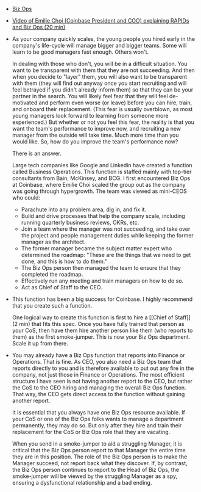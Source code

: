 - [Biz Ops](https://docs.google.com/document/d/1WidDWp5710YphCgkE-F6E0yunoaUP9iQKfKMT1EVGgA/edit#)
- [Video of Emilie Choi (Coinbase President and COO) explaining RAPIDs and Biz Ops (20 min)](https://youtu.be/t_Cee_AYLtk)
- As your company quickly scales, the young people you hired early in the company's life-cycle will manage bigger and bigger teams. Some will learn to be good managers fast enough. Others won't. 
  
  In dealing with those who don't, you will be in a difficult situation. You want to be transparent with them that they are not succeeding. And then when you decide to "layer" them, you will also want to be transparent with them (they will find out anyway once you start recruiting and will feel betrayed if you didn't already inform them) so that they can be your partner in the search. You will likely feel fear that they will feel de-motivated and perform even worse (or leave) before you can hire, train, and onboard their replacement. (This fear is usually overblown, as most young managers look forward to learning from someone more experienced.) But whether or not you feel this fear, the reality is that you want the team's performance to improve now, and recruiting a new manager from the outside will take time. Much more time than you would like. So, how do you improve the team's performance now?
  
  There is an answer.
  
  Large tech companies like Google and Linkedin have created a function called Business Operations. This function is staffed mainly with top-tier consultants from Bain, McKinsey, and BCG. I first encountered Biz Ops at Coinbase, where Emilie Choi scaled the group out as the company was going through hypergrowth. The team was viewed as mini-CEOS who could:
	- Parachute into any problem area, dig in, and fix it.
	- Build and drive processes that help the company scale, including running quarterly business reviews, OKRs, etc.
	- Join a team where the manager was not succeeding, and take over the project and people management duties while keeping the former manager as the architect.
	- The former manager became the subject matter expert who determined the roadmap: "These are the things that we need to get done, and this is how to do them."
	- The Biz Ops person then managed the team to ensure that they completed the roadmap.
	- Effectively run any meeting and train managers on how to do so.
	- Act as Chief of Staff to the CEO.
- This function has been a big success for Coinbase. I highly recommend that you create such a function.
  
  One logical way to create this function is first to hire a [[Chief of Staff]] (2 min) that fits this spec. Once you have fully trained that person as your CoS, then have them hire another person like them (who reports to them) as the first smoke-jumper. This is now your Biz Ops department. Scale it up from there.
- You may already have a Biz Ops function that reports into Finance or Operations. That is fine. As CEO, you also need a Biz Ops team that reports directly to you and is therefore available to put out any fire in the company, not just those in Finance or Operations. The most efficient structure I have seen is not having another report to the CEO, but rather the CoS to the CEO hiring and managing the overall Biz Ops function. That way, the CEO gets direct access to the function without gaining another report.
  
  It is essential that you always have one Biz Ops resource available. If your CoS or one of the Biz Ops folks wants to manage a department permanently, they may do so. But only after they hire and train their replacement for the CoS or Biz Ops role that they are vacating.
  
  When you send in a smoke-jumper to aid a struggling Manager, it is critical that the Biz Ops person report to that Manager the entire time they are in this position. The role of the Biz Ops person is to make the Manager succeed, not report back what they discover. If, by contrast, the Biz Ops person continues to report to the Head of Biz Ops, the smoke-jumper will be viewed by the struggling Manager as a spy, ensuring a dysfunctional relationship and a bad ending.